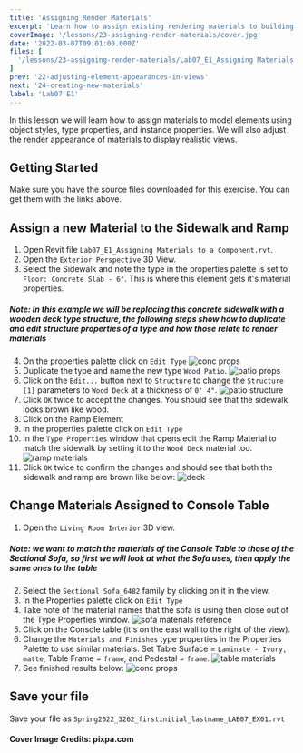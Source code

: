 ```yaml
---
title: 'Assigning Render Materials'
excerpt: 'Learn how to assign existing rendering materials to building elements.'
coverImage: '/lessons/23-assigning-render-materials/cover.jpg'
date: '2022-03-07T09:01:00.000Z'
files: [
  '/lessons/23-assigning-render-materials/Lab07_E1_Assigning Materials to a Component.rvt'
]
prev: '22-adjusting-element-appearances-in-views'
next: '24-creating-new-materials'
label: 'Lab07 E1'
---
```


In this lesson we will learn how to assign materials to model elements using object styles, type properties, and instance properties. We will also adjust the render appearance of materials to display realistic views.

## Getting Started

Make sure you have the source files downloaded for this exercise. You can get them with the links above.

## Assign a new Material to the Sidewalk and Ramp

1. Open Revit file ``Lab07_E1_Assigning Materials to a Component.rvt``.
2. Open the ``Exterior Perspective`` 3D View.
3. Select the Sidewalk and note the type in the properties palette is set to ``Floor: Concrete Slab - 6"``. This is where this element gets it's material properties.
##### Note: In this example we will be replacing this concrete sidewalk with a wooden deck type structure, the following steps show how to duplicate and edit structure properties of a type and how those relate to render materials
4. On the properties palette click on ``Edit Type``
![conc props](/lessons/23-assigning-render-materials/concrete-properties.png)
5. Duplicate the type and name the new type ``Wood Patio``.
![patio props](/lessons/23-assigning-render-materials/edit-wood-patio.png)
6. Click on the ``Edit...`` button next to ``Structure`` to change the ``Structure [1]`` parameters to ``Wood Deck`` at a thickness of ``0' 4"``.
![patio structure](/lessons/23-assigning-render-materials/patio-structure.png)
7. Click ``OK`` twice to accept the changes. You should see that the sidewalk looks brown like wood.
8. Click on the Ramp Element
9. In the properties palette click on ``Edit Type``
10. In the ``Type Properties`` window that opens edit the Ramp Material to match the sidewalk by setting it to the ``Wood Deck`` material too.
![ramp materials](/lessons/23-assigning-render-materials/ramp-material.png)
11. Click ``OK`` twice to confirm the changes and should see that both the sidewalk and ramp are brown like below:
![deck](/lessons/23-assigning-render-materials/deck-results.png)

## Change Materials Assigned to Console Table

1. Open the ``Living Room Interior`` 3D view.
##### Note: we want to match the materials of the Console Table to those of the Sectional Sofa, so first we will look at what the Sofa uses, then apply the same ones to the table
2. Select the ``Sectional Sofa_6482`` family by clicking on it in the view.
3. In the Properties palette click on ``Edit Type``
4. Take note of the material names that the sofa is using then close out of the Type Properties window.
![sofa materials reference](/lessons/23-assigning-render-materials/sofa-mats.png)
5. Click on the Console table (it's on the east wall to the right of the view).
6. Change the ``Materials and Finishes`` type properties in the Properties Palette to use similar materials. Set Table Surface = ``Laminate - Ivory, matte``, Table Frame = ``frame``, and Pedestal = ``frame``.
![table materials](/lessons/23-assigning-render-materials/table-mats.png)
7. See finished results below:
![conc props](/lessons/23-assigning-render-materials/interior-results.png)

## Save your file

Save your file as ``Spring2022_3262_firstinitial_lastname_LAB07_EX01.rvt``

#### Cover Image Credits: pixpa.com